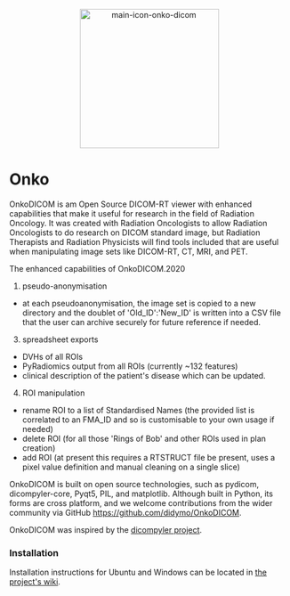 <p align="center"><img src="src/res/images/onkodicom_main_banner.png?raw=true" alt="main-icon-onko-dicom" width="250"></p>

# Onko
OnkoDICOM is am Open Source DICOM-RT viewer with enhanced capabilities that make it useful for research in the field of Radiation Oncology. It was created with Radiation Oncologists to allow Radiation Oncologists to do research on DICOM standard image, but Radiation Therapists and Radiation Physicists will find tools included that are useful when manipulating image sets like DICOM-RT, CT, MRI, and PET.

The enhanced capabilities of OnkoDICOM.2020
1. pseudo-anonymisation
- at each pseudoanonymisation, the image set is copied to a new directory and the doublet of 'Old_ID':'New_ID' is written into a CSV file that the user can archive securely for future reference if needed.  
3. spreadsheet exports
- DVHs of all ROIs
- PyRadiomics output from all ROIs (currently ~132 features)
- clinical description of the patient's disease which can be updated.
4. ROI manipulation
- rename ROI to a list of Standardised Names (the provided list is correlated to an FMA_ID and so is customisable to your own usage if needed)
- delete ROI (for all those 'Rings of Bob' and other ROIs used in plan creation)
- add ROI (at present this requires a RTSTRUCT file be present, uses a pixel value definition and manual cleaning on a single slice)

OnkoDICOM is built on open source technologies, such as pydicom, dicompyler-core, Pyqt5, PIL, and matplotlib. Although built in Python, its forms are cross platform, and  we welcome contributions from the wider community via GitHub https://github.com/didymo/OnkoDICOM.

OnkoDICOM was inspired by the [dicompyler project](https://github.com/bastula/dicompyler).

### Installation
Installation instructions for Ubuntu and Windows can be located in [the project's wiki](wiki/Installation-Instructions).
